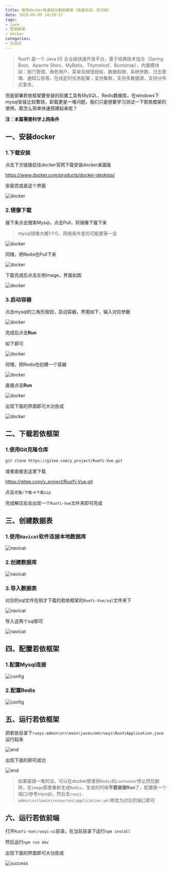 ```yaml
---
title: 使用docker快速启动若依框架（快速测试，无污染）
date: 2025-05-05 14:29:17
tags:
- java
- 若依框架
- docker
categories:
- 方法论
---
```


> RuoYi 是一个 Java EE 企业级快速开发平台，基于经典技术组合（Spring Boot、Apache Shiro、MyBatis、Thymeleaf、Bootstrap），内置模块如：部门管理、角色用户、菜单及按钮授权、数据权限、系统参数、日志管理、通知公告等。在线定时任务配置；支持集群，支持多数据源，支持分布式事务。

但是部署若依框架要安装的前置工具有MySQL、Redis数据库，在windows下mysql安装比较繁琐，卸载更是一堆问题，我们只是想要学习测试一下若依框架的使用，那怎么简单快速搭建起来呢？

**注：本篇需要科学上网条件**

## 一、安装docker

### 1.下载安装

点击下方链接前往docker官网下载安装docker桌面版

https://www.docker.com/products/docker-desktop/

安装完成是这个界面

![docker](/image/使用docker快速启动若依框架/docker.png)

### 2.镜像下载

接下来点击搜索Mysql，点击Pull，将镜像下载下来

> mysql镜像大概1个G，网络条件差的可能要等一会

![docker](/image/使用docker快速启动若依框架/search_mysql.png)

同理，把Redis也Pull下来

![docker](/image/使用docker快速启动若依框架/search_redis.png)

下载完成后点击左侧Image，界面如图

![docker](/image/使用docker快速启动若依框架/image.png)

### 3.启动容器

点击mysql的三角形按钮，启动容器，界面如下，输入对应参数

![docker](/image/使用docker快速启动若依框架/boot1.png)

完成后点击**Run**

如下即可

![docker](/image/使用docker快速启动若依框架/container1.png)

同理，把Redis也创建一个容器

![docker](/image/使用docker快速启动若依框架/image2.png)

直接点击**Run**

![docker](/image/使用docker快速启动若依框架/boot2.png)

出现下面的界面即可大功告成

![docker](/image/使用docker快速启动若依框架/ready.png)

## 二、下载若依框架

### 1.使用Git克隆仓库

```bash
git clone https://gitee.com/y_project/RuoYi-Vue.git
```

或者直接去这里下载

https://gitee.com/y_project/RuoYi-Vue.git

点击`克隆/下载`->`下载zip`

完成解压后会出现一个`RuoYi-Vue`文件夹即可完成

## 三、创建数据表

### 1.使用`Navicat`软件连接本地数据库

![navicat](/image/使用docker快速启动若依框架/navicat_connect.png)

### 2.创建数据库

![navicat](/image/使用docker快速启动若依框架/createdatabase.png)

### 3.导入数据表

对应的sql文件在刚才下载的若依框架的`RuoYi-Vue/sql`文件夹下

![navicat](/image/使用docker快速启动若依框架/createTable.png)

导入这两个sql即可

![navicat](/image/使用docker快速启动若依框架/sql.png)

## 四、配置若依框架

### 1.配置Mysql连接

![config](/image/使用docker快速启动若依框架/config1.png)

### 2.配置Redis

![config](/image/使用docker快速启动若依框架/config2.png)

## 五、运行若依框架

把若依目录下`ruoyi-admin\src\main\java\com\ruoyi\RuoYiApplication.java`运行起来

![end](/image/使用docker快速启动若依框架/endbackend.png)

出现下面的即可成功

![end](/image/使用docker快速启动若依框架/success.png)

> 如果报错一堆的话，可以在docker那里把`Redis`的`container`停止然后删除，在`image`那里重新生成`Redis`，生成的时候**不要直接Run**了，配置换一个端口(参考mysql)，然后去`ruoyi-admin\src\main\resources\application.yml`修改为对应的端口即可

## 六、运行若依前端

打开`RuoYi-Vue\ruoyi-ui`目录，在当前目录下运行`npm install`

然后运行`npm run dev`

出现下面的界面即可大功告成

![success](/image/使用docker快速启动若依框架/front_success.png)
